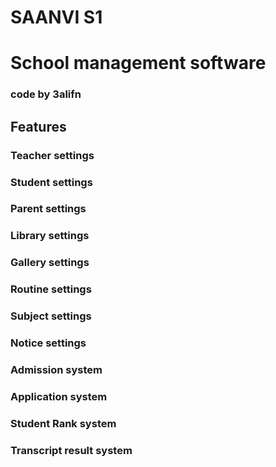 # SAANVI S1

# School management software
### code by 3alifn

## Features

### Teacher settings
### Student settings
### Parent settings
### Library settings
### Gallery settings
### Routine settings
### Subject settings
### Notice settings
### Admission system
### Application system
### Student Rank system
### Transcript result system

